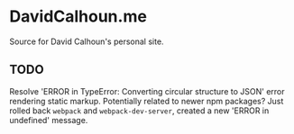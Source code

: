 # DavidCalhoun.me

Source for David Calhoun's personal site.

## TODO
Resolve 'ERROR in TypeError: Converting circular structure to JSON' error rendering static markup. Potentially related to newer npm packages? Just rolled back `webpack` and `webpack-dev-server`, created a new 'ERROR in undefined' message.
